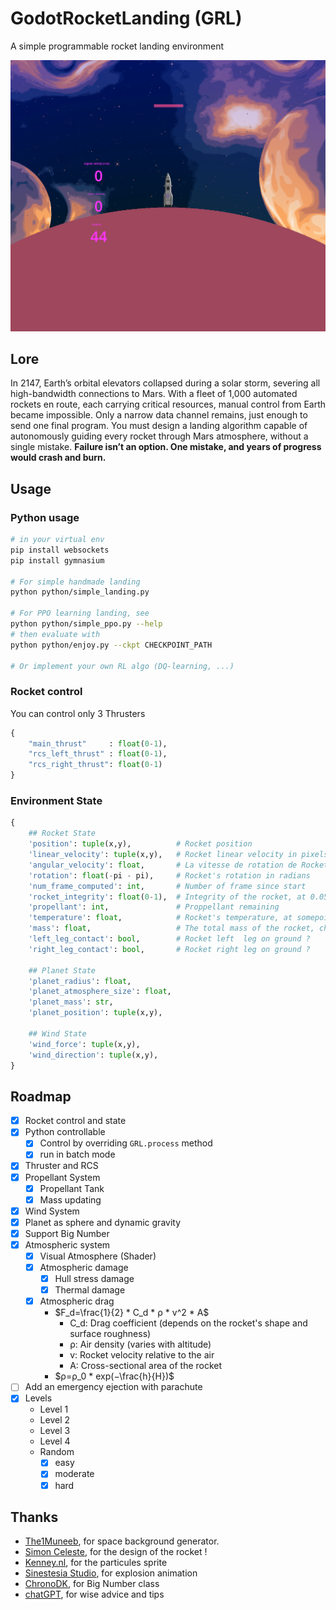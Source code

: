 # GodotRocketLanding (GRL)
A simple programmable rocket landing environment

![](assets/thumbnail.png)

## Lore

In 2147, Earth’s orbital elevators collapsed during a solar storm, severing all high-bandwidth connections to Mars. With a fleet of 1,000 automated rockets en route, each carrying critical resources, manual control from Earth became impossible. Only a narrow data channel remains, just enough to send one final program. You must design a landing algorithm capable of autonomously guiding every rocket through Mars atmosphere, without a single mistake. **Failure isn’t an option. One mistake, and years of progress would crash and burn.**

## Usage

### Python usage
```bash
# in your virtual env
pip install websockets
pip install gymnasium

# For simple handmade landing
python python/simple_landing.py

# For PPO learning landing, see
python python/simple_ppo.py --help
# then evaluate with
python python/enjoy.py --ckpt CHECKPOINT_PATH

# Or implement your own RL algo (DQ-learning, ...)
```

### Rocket control
You can control only 3 Thrusters
```python
{
    "main_thrust"     : float(0-1),
    "rcs_left_thrust" : float(0-1),
    "rcs_right_thrust": float(0-1)
}
```

### Environment State
```python
{
    ## Rocket State
    'position': tuple(x,y),          # Rocket position
    'linear_velocity': tuple(x,y),   # Rocket linear velocity in pixels per second
    'angular_velocity': float,       # La vitesse de rotation de Rocket en radians par seconde.
    'rotation': float(-pi - pi),     # Rocket's rotation in radians
    'num_frame_computed': int,       # Number of frame since start
    'rocket_integrity': float(0-1),  # Integrity of the rocket, at 0.05, BOOOOOM...
    'propellant': int,               # Proppellant remaining
    'temperature': float,            # Rocket's temperature, at somepoint it will melt
    'mass': float,                   # The total mass of the rocket, change according to propellant left.
    'left_leg_contact': bool,        # Rocket left  leg on ground ?
    'right_leg_contact': bool,       # Rocket right leg on ground ?

    ## Planet State
    'planet_radius': float,
    'planet_atmosphere_size': float,
    'planet_mass': str,
    'planet_position': tuple(x,y),

    ## Wind State
    'wind_force': tuple(x,y),
    'wind_direction': tuple(x,y),
}
```

## Roadmap

- [X] Rocket control and state
- [X] Python controllable
    - [X] Control by overriding `GRL.process` method
    - [X] run in batch mode
- [X] Thruster and RCS
- [X] Propellant System
    - [X] Propellant Tank
    - [X] Mass updating
- [X] Wind System
- [X] Planet as sphere and dynamic gravity
- [X] Support Big Number
- [X] Atmospheric system
    - [X] Visual Atmosphere (Shader)
    - [X] Atmospheric damage
        - [X] Hull stress damage
        - [X] Thermal damage
    - [X] Atmospheric drag
        - $F_d​=\frac{1}{2} * ​C_d * ρ * v^2 * A$
            - C_d​: Drag coefficient (depends on the rocket's shape and surface roughness)
            - ρ: Air density (varies with altitude)
            - v: Rocket velocity relative to the air
            - A: Cross-sectional area of the rocket
        - $ρ=ρ_0 * ​exp(−\frac{h}{H​})$
- [ ] Add an emergency ejection with parachute
- [X] Levels
    - Level 1
    - Level 2
    - Level 3
    - Level 4
    - Random
      - [X] easy
      - [X] moderate
      - [X] hard

## Thanks
- [The1Muneeb](https://deep-fold.itch.io/space-background-generator), for space background generator.
- [Simon Celeste](https://github.com/Celeste-VANDAMME), for the design of the rocket !
- [Kenney.nl](https://www.kenney.nl/), for the particules sprite
- [Sinestesia Studio](https://itch.io/profile/sinestesia), for explosion animation
- [ChronoDK](https://github.com/ChronoDK/GodotBigNumberClass), for Big Number class
- [chatGPT](https://chatgpt.com/), for wise advice and tips